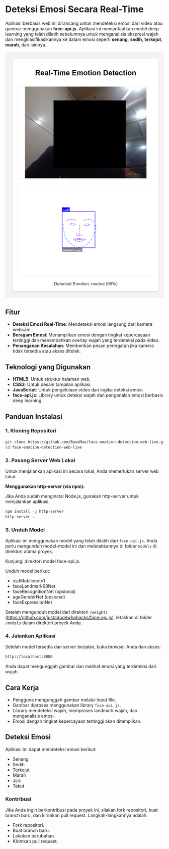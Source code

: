 # Deteksi Emosi Secara Real-Time

Aplikasi berbasis web ini dirancang untuk mendeteksi emosi dari video atau gambar menggunakan **face-api.js**. Aplikasi ini memanfaatkan model deep learning yang telah dilatih sebelumnya untuk menganalisis ekspresi wajah dan mengklasifikasikannya ke dalam emosi seperti **senang**, **sedih**, **terkejut**, **marah**, dan lainnya.

![Deteksi Emosi Real-Time](demo.jpg)

## Fitur

- **Deteksi Emosi Real-Time**: Mendeteksi emosi langsung dari kamera webcam.
- **Beragam Emosi**: Menampilkan emosi dengan tingkat kepercayaan tertinggi dan menambahkan overlay wajah yang terdeteksi pada video.
- **Penanganan Kesalahan**: Memberikan pesan peringatan jika kamera tidak tersedia atau akses ditolak.

## Teknologi yang Digunakan

- **HTML5**: Untuk struktur halaman web.
- **CSS3**: Untuk desain tampilan aplikasi.
- **JavaScript**: Untuk pengelolaan video dan logika deteksi emosi.
- **face-api.js**: Library untuk deteksi wajah dan pengenalan emosi berbasis deep learning.

## Panduan Instalasi

### 1. Kloning Repositori

```bash
git clone https://github.com/BaseMax/face-emotion-detection-web-live.git
cd face-emotion-detection-web-live
```

### 2. Pasang Server Web Lokal

Untuk menjalankan aplikasi ini secara lokal, Anda memerlukan server web lokal.

**Menggunakan http-server (via npm):**

Jika Anda sudah menginstal Node.js, gunakan http-server untuk menjalankan aplikasi.

```bash
npm install -g http-server
http-server .
```

### 3. Unduh Model

Aplikasi ini menggunakan model yang telah dilatih dari `face-api.js`. Anda perlu mengunduh model-model ini dan meletakkannya di folder `models` di direktori utama proyek.

Kunjungi direktori model face-api.js.

Unduh model berikut:
- ssdMobilenetv1
- faceLandmark68Net
- faceRecognitionNet (opsional)
- ageGenderNet (opsional)
- faceExpressionNet

Setelah mengunduh model dari direktori `/weights` (https://github.com/justadudewhohacks/face-api.js), letakkan di folder `/models` dalam direktori proyek Anda.

### 4. Jalankan Aplikasi

Setelah model tersedia dan server berjalan, buka browser Anda dan akses:

```bash
http://localhost:8080
```

Anda dapat mengunggah gambar dan melihat emosi yang terdeteksi dari wajah.

## Cara Kerja

- Pengguna mengunggah gambar melalui input file.
- Gambar diproses menggunakan library `face-api.js`.
- Library mendeteksi wajah, memproses landmark wajah, dan menganalisis emosi.
- Emosi dengan tingkat kepercayaan tertinggi akan ditampilkan.

## Deteksi Emosi

Aplikasi ini dapat mendeteksi emosi berikut:

- Senang
- Sedih
- Terkejut
- Marah
- Jijik
- Takut

### Kontribusi

Jika Anda ingin berkontribusi pada proyek ini, silakan fork repositori, buat branch baru, dan kirimkan pull request. Langkah-langkahnya adalah:

- Fork repositori.
- Buat branch baru.
- Lakukan perubahan.
- Kirimkan pull request.


